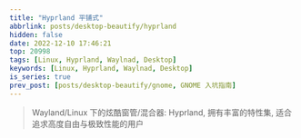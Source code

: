 ```yaml
---
title: "Hyprland 平铺式"
abbrlink: posts/desktop-beautify/hyprland
hidden: false
date: 2022-12-10 17:46:21
top: 20998
tags: [Linux, Hyprland, Waylnad, Desktop]
keywords: [Linux, Hyprland, Waylnad, Desktop]
is_series: true
prev_post: [posts/desktop-beautify/gnome, GNOME 入坑指南]
---
```

> Wayland/Linux 下的炫酷窗管/混合器: Hyprland, 拥有丰富的特性集, 适合追求高度自由与极致性能的用户
<!-- more -->
